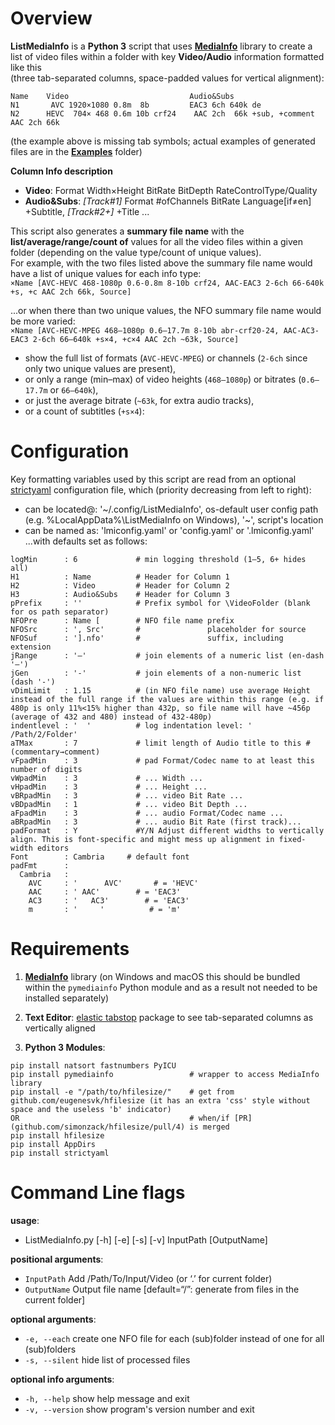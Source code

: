 # Overview
__ListMediaInfo__ is a __Python 3__ script that uses [__MediaInfo__](https://mediaarea.net/en/MediaInfo) library to create a list of video files within a folder with key __Video/Audio__ information formatted like this<br>
(three tab-separated columns, space-padded values for vertical alignment):

```
Name	Video                        	Audio&Subs
N1  	 AVC 1920×1080 0.8m  8b      	EAC3 6ch 640k de
N2  	HEVC  704× 468 0.6m 10b crf24	 AAC 2ch  66k +sub, +comment AAC 2ch 66k
```
(the example above is missing tab symbols; actual examples of generated files are in the [__Examples__](./Examples) folder)

__Column Info description__

* __Video__: Format Width×Height BitRate BitDepth RateControlType/Quality<br>
* __Audio&Subs__: _[Track#1]_ Format #ofChannels BitRate Language[if≠en] +Subtitle, _[Track#2+]_ +Title ...

This script also generates a __summary file name__ with the __list/average/range/count of__ values for all the video files within a given folder (depending on the value type/count of unique values).<br>
For example, with the two files listed above the summary file name would have a list of unique values for each info type:<br>
`×Name [AVC-HEVC 468-1080p 0.6-0.8m 8-10b crf24, AAC-EAC3 2-6ch 66-640k +s, +c AAC 2ch 66k, Source]`

...or when there than two unique values, the NFO summary file name would be more varied:<br>
`×Name [AVC-HEVC-MPEG 468–1080p 0.6–17.7m 8-10b abr-crf20-24, AAC-AC3-EAC3 2-6ch 66–640k +s×4, +c×4 AAC 2ch ~63k, Source]`

- show the full list of formats (`AVC-HEVC-MPEG`) or channels (`2-6ch` since only two unique values are present),
- or only a range (min–max) of video heights (`468–1080p`) or bitrates (`0.6–17.7m` or `66–640k`),
- or just the average bitrate (`~63k`, for extra audio tracks),
- or a count of subtitles (`+s×4`):

# Configuration

Key formatting variables used by this script are read from an optional [strictyaml](github.com/crdoconnor/strictyaml) configuration file, which (priority decreasing from left to right):
  - can be located@: '~/.config/ListMediaInfo', os-default user config path (e.g. %LocalAppData%\ListMediaInfo on Windows), '~', script's location
  - can be named as: 'lmiconfig.yaml' or 'config.yaml' or '.lmiconfig.yaml'
...with defaults set as follows:
```
logMin      : 6             # min logging threshold (1–5, 6+ hides all)
H1          : Name          # Header for Column 1
H2          : Video         # Header for Column 2
H3          : Audio&Subs    # Header for Column 3
pPrefix     : ''            # Prefix symbol for \VideoFolder (blank for os path separator)
NFOPre      : Name [        # NFO file name prefix
NFOSrc      : ', Src'       #               placeholder for source
NFOSuf      : '].nfo'       #               suffix, including extension
jRange      : '–'           # join elements of a numeric list (en-dash '–')
jGen        : '-'           # join elements of a non-numeric list (dash '-')
vDimLimit   : 1.15          # (in NFO file name) use average Height instead of the full range if the values are within this range (e.g. if 480p is only 11%<15% higher than 432p, so file name will have ~456p (average of 432 and 480) instead of 432-480p)
indentlevel : '  '          # log indentation level: '  /Path/2/Folder'
aTMax       : 7             # limit length of Audio title to this # (commentary→comment)
vFpadMin    : 3             # pad Format/Codec name to at least this number of digits
vWpadMin    : 3             # ... Width ...
vHpadMin    : 3             # ... Height ...
vBRpadMin   : 3             # ... video Bit Rate ...
vBDpadMin   : 1             # ... video Bit Depth ...
aFpadMin    : 3             # ... audio Format/Codec name ...
aBRpadMin   : 3             # ... audio Bit Rate (first track)...
padFormat   : Y             #Y/N Adjust different widths to vertically align. This is font-specific and might mess up alignment in fixed-width editors
Font        : Cambria     # default font
padFmt      :
  Cambria   :
    AVC     : '      AVC'       # = 'HEVC'
    AAC     : ' AAC'        # = 'EAC3'
    AC3     : '   AC3'        # = 'EAC3'
    m       : '     '          # = 'm'
```

# Requirements

1. [__MediaInfo__](https://mediaarea.net/en/MediaInfo) library (on Windows and macOS this should be bundled within the `pymediainfo` Python module and as a result not needed to be installed separately)

2. __Text Editor__: [elastic tabstop](nickgravgaard.com/elastic-tabstops/) package to see tab-separated columns as vertically aligned

3. __Python 3 Modules__:
```
pip install natsort fastnumbers PyICU
pip install pymediainfo             	# wrapper to access MediaInfo library
pip install -e "/path/to/hfilesize/"	# get from github.com/eugenesvk/hfilesize (it has an extra 'css' style without space and the useless 'b' indicator)
OR                                  	# when/if [PR](github.com/simonzack/hfilesize/pull/4) is merged
pip install hfilesize
pip install AppDirs
pip install strictyaml
```

# Command Line flags
__usage__:

* ListMediaInfo.py [-h] [-e] [-s] [-v] InputPath [OutputName]

__positional arguments__:

* `InputPath`      Add /Path/To/Input/Video (or ‘.’ for current folder)
* `OutputName`     Output file name [default=“/”: generate from files in the current folder]

__optional arguments__:

* `-e, --each`     create one NFO file for each (sub)folder instead of one for all (sub)folders
* `-s, --silent`   hide list of processed files

__optional info arguments__:

*  `-h, --help`     show help message and exit
*  `-v, --version`  show program's version number and exit
